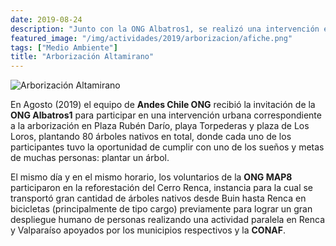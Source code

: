```yaml
---
date: 2019-08-24
description: "Junto con la ONG Albatros1, se realizó una intervención en la Avenida Altamirano para aumentar la cantidad de árboles"
featured_image: "/img/actividades/2019/arborizacion/afiche.png"
tags: ["Medio Ambiente"]
title: "Arborización Altamirano"
---
```


![Arborización Altamirano](/img/actividades/2019/arborizacion/arborizacion-2.jpg)
<br>

En Agosto (2019) el equipo de **Andes Chile ONG** recibió la invitación de la **ONG Albatros1** para participar en una intervención urbana correspondiente a la arborización en Plaza Rubén Darío, playa Torpederas y plaza de Los Loros, plantando 80 árboles nativos en total, donde cada uno de los participantes tuvo la oportunidad de cumplir con uno de los sueños y metas de muchas personas: plantar un árbol.

El mismo día y en el mismo horario, los voluntarios de la **ONG MAP8** participaron en la reforestación del Cerro Renca, instancia para la cual se transportó gran cantidad de árboles nativos desde Buin hasta Renca en bicicletas (principalmente de tipo cargo) previamente para lograr un gran despliegue humano de personas realizando una actividad paralela en Renca y Valparaíso apoyados por los municipios respectivos y la **CONAF**.